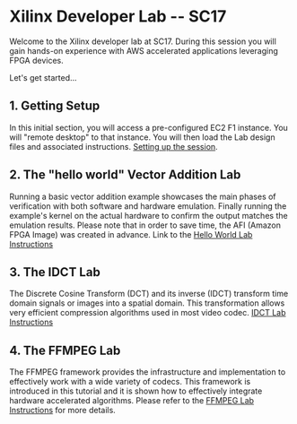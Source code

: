 # Xilinx Developer Lab -- SC17

Welcome to the Xilinx developer lab at SC17.
During this session you will gain hands-on experience with AWS accelerated applications leveraging FPGA devices.

Let's get started...

## 1. Getting Setup

In this initial section, you will access a pre-configured EC2 F1 instance. You will "remote desktop" to that instance. You will then load the Lab design files and associated instructions.
[Setting up the session](Setup.md).

## 2. The "hello world" Vector Addition Lab

Running a basic vector addition example showcases the main phases of verification with both software and hardware emulation.
Finally running the example's kernel on the actual hardware to confirm the output matches the emulation results.
Please note that in order to save time, the AFI (Amazon FPGA Image) was created in advance. 
Link to the [Hello World Lab Instructions](Hello_World_Lab.md)

## 3. The IDCT Lab

The Discrete Cosine Transform (DCT) and its inverse (IDCT) transform time domain signals or images into a spatial domain. This  transformation allows very efficient compression algorithms used in most video codec.
[IDCT Lab Instructions](IDCT_Lab.md)

## 4. The FFMPEG Lab

The FFMPEG framework provides the infrastructure and implementation to effectively work with a wide variety of codecs. This framework is introduced in this tutorial and it is shown how to effectively integrate hardware accelerated algorithms. Please refer to the [FFMPEG Lab Instructions](FFMPEG_Lab.md) for more details.

